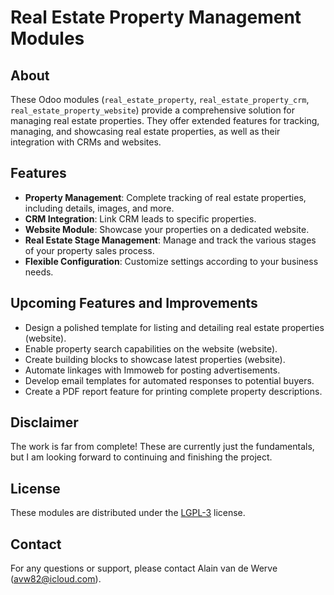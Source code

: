 # Real Estate Property Management Modules

## About
These Odoo modules (`real_estate_property`, `real_estate_property_crm`, `real_estate_property_website`) provide a comprehensive solution for managing real estate properties. They offer extended features for tracking, managing, and showcasing real estate properties, as well as their integration with CRMs and websites.

## Features
- **Property Management**: Complete tracking of real estate properties, including details, images, and more.
- **CRM Integration**: Link CRM leads to specific properties.
- **Website Module**: Showcase your properties on a dedicated website.
- **Real Estate Stage Management**: Manage and track the various stages of your property sales process.
- **Flexible Configuration**: Customize settings according to your business needs.

## Upcoming Features and Improvements
- Design a polished template for listing and detailing real estate properties (website).
- Enable property search capabilities on the website (website).
- Create building blocks to showcase latest properties (website).
- Automate linkages with Immoweb for posting advertisements.
- Develop email templates for automated responses to potential buyers.
- Create a PDF report feature for printing complete property descriptions.

## Disclaimer
The work is far from complete! These are currently just the fundamentals, but I am looking forward to continuing and finishing the project.

## License
These modules are distributed under the [LGPL-3](https://www.gnu.org/licenses/lgpl-3.0.fr.html) license.

## Contact
For any questions or support, please contact Alain van de Werve (avw82@icloud.com).
